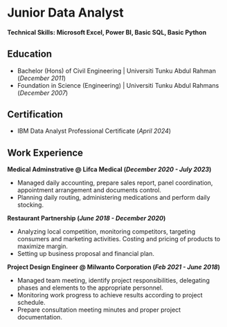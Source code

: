 # Junior Data Analyst

#### Technical Skills: Microsoft Excel, Power BI, Basic SQL, Basic Python

## Education
- Bachelor (Hons) of Civil Engineering | Universiti Tunku Abdul Rahman (_December 2011_)								       		
- Foundation in Science (Engineering)	| Universiti Tunku Abdul Rahmans (_December 2007_)	 			        		

## Certification
- IBM Data Analyst Professional Certificate (_April 2024_)								       		

## Work Experience
**Medical Adminstrative @ Lifca Medical (_December 2020 - July 2023_)**
- Managed daily accounting, prepare sales report, panel coordination, appointment arrangement and documents control.
- Planning daily routing, administering medications and perform daily stocking.

**Restaurant Partnership (_June 2018 - December 2020_)**
- Analyzing local competition, monitoring competitors, targeting consumers and marketing activities. Costing and pricing of products to maximize margin.
- Setting up business proposal and financial plan. 

**Project Design Engineer @ Milwanto Corporation (_Feb 2021 - June 2018_)**
- Managed team meeting, identify project responsibilities, delegating phases and elements to the appropriate personnel.
- Monitoring work progress to achieve results according to project schedule.
- Prepare consultation meeting minutes and proper project documentation.
